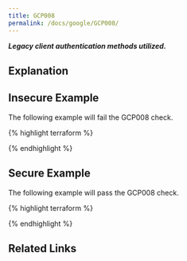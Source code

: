 ```yaml
---
title: GCP008
permalink: /docs/google/GCP008/
---
```


***Legacy client authentication methods utilized.***

## Explanation





## Insecure Example

The following example will fail the GCP008 check.

{% highlight terraform %}



{% endhighlight %}

## Secure Example

The following example will pass the GCP008 check.

{% highlight terraform %}



{% endhighlight %}

## Related Links


